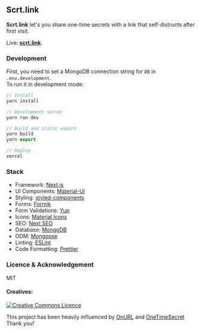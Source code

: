 ## Scrt.link

**Scrt.link** let's you share one-time secrets with a link that self-distructs after first visit.

Live: **[scrt.link](https://scrt.link)**.

### Development

First, you need to set a MongoDB connection string for `DB` in `.env.development`.  
To run it in development mode:

```js
// Install
yarn install

// Development server
yarn run dev

// Build and static export
yarn build
yarn export

// Deploy
vercel
```

### Stack

- Framework: [Next.js](https://nextjs.org/)
- UI Components: [Material-UI](https://material-ui.com/)
- Styling: [styled-components](https://styled-components.com/)
- Forms: [Formik](https://jaredpalmer.com/formik)
- Form Validations: [Yup](https://github.com/jquense/yup)
- Icons: [Material Icons](https://material-ui.com/components/material-icons/)
- SEO: [Next SEO](https://github.com/garmeeh/next-seo)
- Database: [MongoDB](https://www.mongodb.com/)
- ODM: [Mongoose](https://mongoosejs.com/)
- Linting: [ESLint](https://eslint.org/)
- Code Formatting: [Prettier](https://prettier.io/)

### Licence & Acknowledgement

MIT

#### Creatives:

<a rel="license" href="http://creativecommons.org/licenses/by-nc-sa/4.0/"><img alt="Creative Commons Licence" style="border-width:0" src="https://i.creativecommons.org/l/by-nc-sa/4.0/88x31.png" /></a>

This project has been heavily influenced by [OnURL](https://github.com/onderonur/onurl) and
[OneTimeSecret](https://github.com/onetimesecret/onetimesecret) Thank you!`
